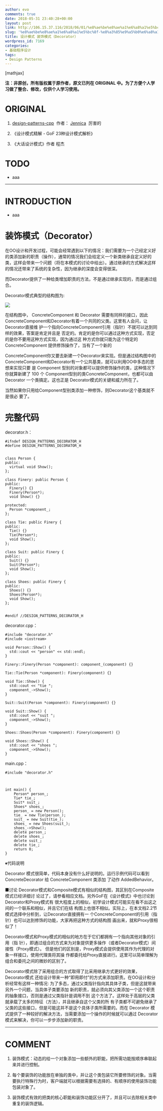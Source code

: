 ```yaml
---
author: evo
comments: true
date: 2018-05-31 23:40:28+00:00
layout: post
link: http://106.15.37.116/2018/06/01/%e8%ae%be%e8%ae%a1%e6%a8%a1%e5%bc%8f-%e8%a3%85%e9%a5%b0%e6%a8%a1%e5%bc%8f%ef%bc%88decorator%ef%bc%89/
slug: '%e8%ae%be%e8%ae%a1%e6%a8%a1%e5%bc%8f-%e8%a3%85%e9%a5%b0%e6%a8%a1%e5%bc%8f%ef%bc%88decorator%ef%bc%89'
title: 设计模式 装饰模式（Decorator）
wordpress_id: 7169
categories:
- 基础程序设计
tags:
- Design Patterns
---
```


<!-- more -->

[mathjax]

**注：非原创，所有版权属于原作者，原文已列在 ORIGINAL 中。为了方便个人学习做了整合、修改，仅供个人学习使用。**


# ORIGINAL





 	
  1. [design-patterns-cpp](https://github.com/yogykwan/design-patterns-cpp)  作者： [Jennica](http://jennica.space/)  厉害的

 	
  2. 《设计模式精解 - GoF 23种设计模式解析》

 	
  3. 《大话设计模式》作者 程杰




# TODO





 	
  * aaa





* * *





# INTRODUCTION





 	
  * aaa




# 装饰模式（Decorator）




在OO设计和开发过程，可能会经常遇到以下的情况：我们需要为一个己经定义好的类添加新的职责（操作），通常的情况我们会给定义一个新类继承自定义好的类，这样会带来一个问题（将在本模式的讨论中给出）。通过继承的方式解决这样的情况还带来了系统的复杂性，因为继承的深度会变得很深。

而Decorator提供了一种给类增加职责的方法，不是通过继承实现的，而是通过组合。







Decorator模式典型的结构图为:


![](http://106.15.37.116/wp-content/uploads/2018/06/img_5b10fbb3b41b3.png)


在结构图中， ConcreteComponent 和 Decorator 需要有同样的接口，因此 ConcreteComponent和Decorator有着一个共同的父类。这里有人会问，让Decorator直接维 护一个指向ConcreteComponent引用（指针）不就可以达到同样的效果，答案是肯定并且是 否定的。肯定的是你可以通过这种方式实现，否定的是你不要用这种方式实现，因为通过这 种方式你就只能为这个特定的 ConcreteComponent 提供修饰操作了，当有了一个新的

ConcreteComponent你又要去新建一个Decorator来实现。但是通过结构图中的 ConcreteComponent和Decorator有一个公共基类，就可以利用OO中多态的思想来实现只要 是 Component 型别的对象都可以提供修饰操作的类，这种情况下你就算新建了 100 个 Component型别的类ConcreteComponent，也都可以由Decorator 一个类搞定。这也正是 Decorator模式的关键和威力所在了。

当然如果你只用给Component型别类添加一种修饰，则Decorator这个基类就不是很必 要了。


# 完整代码


decorator.h：

    
    #ifndef DESIGN_PATTERNS_DECORATOR_H
    #define DESIGN_PATTERNS_DECORATOR_H
    
    
    class Person {
    public:
      virtual void Show();
    };
    
    class Finery: public Person {
    public:
      Finery() {}
      Finery(Person*);
      void Show() {}
    
    protected:
      Person *component_;
    };
    
    class Tie: public Finery {
    public:
      Tie() {}
      Tie(Person*);
      void Show();
    };
    
    class Suit: public Finery {
    public:
      Suit() {}
      Suit(Person*);
      void Show();
    };
    
    class Shoes: public Finery {
    public:
      Shoes() {}
      Shoes(Person*);
      void Show();
    };
    
    
    #endif //DESIGN_PATTERNS_DECORATOR_H
    


decorator.cpp：

    
    #include "decorator.h"
    #include <iostream>
    
    void Person::Show() {
      std::cout << "person" << std::endl;
    }
    
    Finery::Finery(Person *component): component_(component) {}
    
    Tie::Tie(Person *component): Finery(component) {}
    
    void Tie::Show() {
      std::cout << "tie ";
      component_->Show();
    }
    
    Suit::Suit(Person *component): Finery(component) {}
    
    void Suit::Show() {
      std::cout << "suit ";
      component_->Show();
    }
    
    Shoes::Shoes(Person *component): Finery(component) {}
    
    void Shoes::Show() {
      std::cout << "shoes ";
      component_->Show();
    }


main.cpp：

    
    #include "decorator.h"
    
    
    
    int main() {
        Person* person_;
        Tie* tie_;
        Suit* suit_;
        Shoes* shoes_;
        person_ = new Person();
        tie_ = new Tie(person_);
        suit_ = new Suit(tie_);
        shoes_ = new Shoes(suit_);
        shoes_->Show();
        delete person_;
        delete shoes_;
        delete suit_;
        delete tie_;
        return 0;
    }


♦代码说明

Decorator 模式很简单，代码本身没有什么好说明的。运行示例代码可以看到 ConcreteDecorator 给 ConcreteComponent 类添加 了动作 AddedBehavior。

■讨论
Decorator模式和Composite模式有相似的结构图，其区别在Composite模式已经详细讨 论过了，请参看相应文档。另外GoF在《设计模式》中也讨论到Decorator和Proxy模式有 很大程度上的相似，初学设计模式可能实在看不出这之间的一个联系和相似，并且它们在结 构图上也很不相似。实际上，在本文档2.2节模式选择中分析到，让Decorator直接拥有一 个ConcreteComponent的引用（指针）也可以达到修饰的功能，大家再把这种方式的结构图 画出来，就和Proxy很相似了！

Decorator模式和Proxy模式的相似的地方在于它们都拥有一个指向其他对象的引用（指 针），即通过组合的方式来为对象提供更多操作（或者Decorator模式）间接性（Proxy模式）。 但是他们的区别是，Proxy模式会提供使用其作为代理的对象一样接口，使用代理类将其操 作都委托给Proxy直接进行。这里可以简单理解为组合和委托之间的微妙的区别了。

Decorator模式除了采用组合的方式取得了比采用继承方式更好的效果，Decorator模式 还给设计带来一种“即用即付”的方式来添加职责。在OO设计和分析经常有这样一种情况: 为了多态，通过父类指针指向其具体子类，但是这就带来另外一个问题，当具体子类要添加 新的职责，就必须向其父类添加一个这个职责的抽象接口，否则是通过父类指针是调用不到 这个方法了。这样处于高层的父类就承载了太多的特征（方法），并且继承自这个父类的所 有子类都不可避免继承了父类的这些接口，但是可能这并不是这个具体子类所需要的。而在 Decorator 模式提供了一种较好的解决方法，当需要添加一个操作的时候就可以通过 Decorator模式来解决，你可以一步步添加新的职责。



















* * *





# COMMENT





 	
  1. 装饰模式：动态的给一个对象添加一些额外的职能，把所需功能按顺序串联起来并进行控制。

 	
  2. 每个要装饰的功能放在单独的类中，并让这个类包装它所要修饰的对象。当需要执行特殊行为时，客户端就可以根据需要有选择的、有顺序的使用装饰功能包装对象了。

 	
  3. 装饰模式有效的把类的核心职能和装饰功能区分开了，并且可以去除相关类中重复的装饰逻辑。



